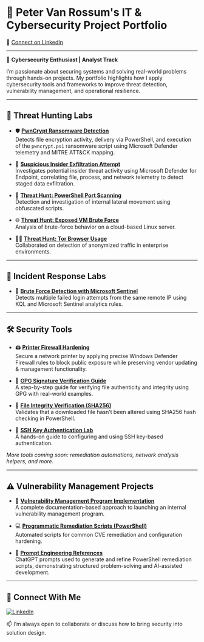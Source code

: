 # 🔐 Peter Van Rossum's IT & Cybersecurity Project Portfolio

📍 [Connect on LinkedIn](https://www.linkedin.com/in/vanr/)

---

🚀 **Cybersecurity Enthusiast | Analyst Track**

I’m passionate about securing systems and solving real-world problems through hands-on projects. My portfolio highlights how I apply cybersecurity tools and frameworks to improve threat detection, vulnerability management, and operational resilience.

---

## 🔎 Threat Hunting Labs

- 🛡️ **[PwnCrypt Ransomware Detection](https://github.com/SecOpsPete/threat-hunting-scenarios/blob/main/pwncrypt-ransomware-detection/README.md)**  
  Detects file encryption activity, delivery via PowerShell, and execution of the `pwncrypt.ps1` ransomware script using Microsoft Defender telemetry and MITRE ATT&CK mapping.

- 🧪 **[Suspicious Insider Exfiltration Attempt](https://github.com/SecOpsPete/threat-hunting-scenarios/tree/main/insider-data-exfil)**  
  Investigates potential insider threat activity using Microsoft Defender for Endpoint, correlating file, process, and network telemetry to detect staged data exfiltration.

- 🔎 **[Threat Hunt: PowerShell Port Scanning](https://github.com/SecOpsPete/threat-hunting-scenarios/tree/main/port-scanning-detection)**  
  Detection and investigation of internal lateral movement using obfuscated scripts.

- 🌐 **[Threat Hunt: Exposed VM Brute Force](https://github.com/SecOpsPete/threat-hunting-scenarios/tree/main/brute-force-detection)**  
  Analysis of brute-force behavior on a cloud-based Linux server.

- 🕵️‍♂️ **[Threat Hunt: Tor Browser Usage](https://github.com/joshmadakor0/threat-hunting-scenario-tor)**  
  Collaborated on detection of anonymized traffic in enterprise environments.

---

## 🧪 Incident Response Labs

- 🔐 **[Brute Force Detection with Microsoft Sentinel](https://github.com/SecOpsPete/incident-response-sentinel/tree/main/brute-force-detection-sentinel)**  
  Detects multiple failed login attempts from the same remote IP using KQL and Microsoft Sentinel analytics rules.

---

## 🛠️ Security Tools

- 🖨️ **[Printer Firewall Hardening](https://github.com/SecOpsPete/cybersecurity-tools/blob/main/printer-firewall-hardening)**  
  Secure a network printer by applying precise Windows Defender Firewall rules to block public exposure while preserving vendor updating & management functionality.

- 🔐 **[GPG Signature Verification Guide](https://github.com/SecOpsPete/cybersecurity-tools/blob/main/gpg-verification-guide)**  
  A step-by-step guide for verifying file authenticity and integrity using GPG with real-world examples.

- 🧪 **[File Integrity Verification (SHA256)](https://github.com/SecOpsPete/cybersecurity-tools/tree/main/file-integrity-verification)**  
  Validates that a downloaded file hasn’t been altered using SHA256 hash checking in PowerShell.

- 🔐 **[SSH Key Authentication Lab](https://github.com/SecOpsPete/cybersecurity-tools/tree/main/ssh-key-authentication-lab)**  
  A hands-on guide to configuring and using SSH key-based authentication.


_More tools coming soon: remediation automations, network analysis helpers, and more._

---

## ⚠️ Vulnerability Management Projects

- 🔧 **[Vulnerability Management Program Implementation](https://github.com/SecOpsPete/vulnerability-management-projects/tree/main/vulnerability-management-program)**  
  A complete documentation-based approach to launching an internal vulnerability management program.

- 💻 **[Programmatic Remediation Scripts (PowerShell)](https://github.com/SecOpsPete/vulnerability-management-projects/tree/main/programmatic-remediation-scripts)**  
  Automated scripts for common CVE remediation and configuration hardening.

- 💬 **[Prompt Engineering References](https://github.com/SecOpsPete/vulnerability-management-projects/tree/main/prompt-engineering-references)**  
  ChatGPT prompts used to generate and refine PowerShell remediation scripts, demonstrating structured problem-solving and AI-assisted development.

---


## 🤝 Connect With Me

[![LinkedIn](https://img.shields.io/badge/LinkedIn-Connect-blue?logo=linkedin&logoColor=white)](https://www.linkedin.com/in/vanr/)

📫 I’m always open to collaborate or discuss how to bring security into solution design.


